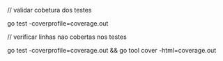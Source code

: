 // validar cobetura dos testes

go test -coverprofile=coverage.out

// verificar linhas nao cobertas nos testes

go test -coverprofile=coverage.out && go tool cover -html=coverage.out